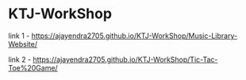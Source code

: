 # KTJ-WorkShop
link 1 - https://ajayendra2705.github.io/KTJ-WorkShop/Music-Library-Website/

link 2 - https://ajayendra2705.github.io/KTJ-WorkShop/Tic-Tac-Toe%20Game/
